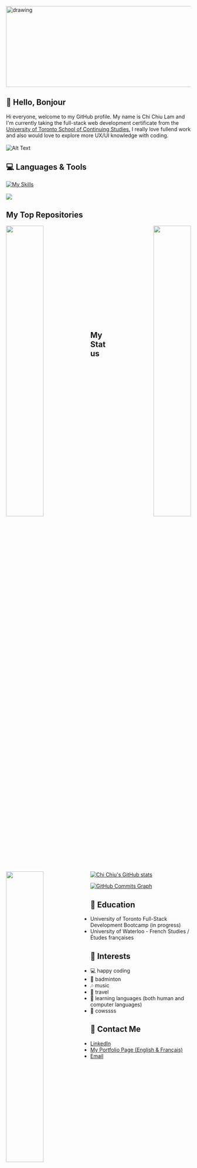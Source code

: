 <img src="https://user-images.githubusercontent.com/108379616/205279704-d56ee5b1-36b4-46bb-b937-baba23f82f44.jpg" alt="drawing" style="width:1500px; height: 220px"/>



## 👋 Hello, Bonjour


Hi everyone, welcome to my GitHub profile. My name is Chi Chiu Lam and I'm currently taking the full-stack web development certificate from the [University of Toronto School of Continuing Studies.](https://bootcamp.learn.utoronto.ca/coding/) I really love fullend work and also would love to explore more UX/UI knowledge with coding.
</br>
</br>
![Alt Text](https://media.giphy.com/media/jTNG3RF6EwbkpD4LZx/giphy.gif)



## 💻 Languages & Tools
[![My Skills](https://skillicons.dev/icons?i=js,html,css,typescript,react,mongodb,mysql,graphql,jquery,bootstrap,sass,materialui)](https://skillicons.dev)
</br>
</br>
<img src="https://github-readme-stats.vercel.app/api/top-langs/?username=chichiulam2022&&theme=aura"/>

## My Top Repositories

<div width="100%" align="center"><a href="https://github.com/chichiulam2022/hotel_booking" align="left"><img align="left" width="45%" src="https://github-readme-stats.vercel.app/api/pin/?username=chichiulam2022&repo=hotel_booking&title_color=0891b2&text_color=ffffff&icon_color=a855f7&bg_color=000000&hide_border=true&locale=en" /></a><a href="https://github.com/chichiulam2022/Portfolio_React" align="right"><img align="right" width="45%" src="https://github-readme-stats.vercel.app/api/pin/?username=chichiulam2022&repo=Portfolio_React&title_color=0891b2&text_color=ffffff&icon_color=a855f7&bg_color=000000&hide_border=true&locale=en" /></a></div><br />
<br />
<br />

<div width="100%" align="center"><a href="https://github.com/chichiulam2022/NoMadTravels_blog" align="left"><img align="left" width="45%" src="https://github-readme-stats.vercel.app/api/pin/?username=chichiulam2022&repo=NoMadTravels_blog&title_color=0891b2&text_color=ffffff&icon_color=a855f7&bg_color=000000&hide_border=true&locale=en" /></a></div>
<br />
<br />
<br />
<br />
<br />
<br />
<br />
<br />
<br />
<br />
<br />
<br />

## My Status
[![Chi Chiu's GitHub stats](https://github-readme-stats.vercel.app/api?username=chichiulam2022&show_icons=true&&theme=midnight-purple)](https://github.com/chichiulam2022/github-readme-stats)

<a href="http://www.github.com/chichiulam2022"><img src="https://github-readme-activity-graph.cyclic.app/graph?username=chichiulam2022&bg_color=000000&color=ffffff&line=a855f7&point=ffffff&area_color=000000&area=true&hide_border=true&custom_title=GitHub%20Commits%20Graph" alt="GitHub Commits Graph" /></a>


## 📖 Education
* University of Toronto Full-Stack Development Bootcamp (in progress)
* University of Waterloo - French Studies / Études françaises

## 🚀 Interests
* 💻  happy coding
* 🏸  badminton
* 🎶  music
* 🗽  travel
* 📙  learning languages (both human and computer languages)
* 🐄 cowssss

## 📱 Contact Me
* [LinkedIn](https://www.linkedin.com/in/chichiu-lam-7142a771/)
* [My Portfolio Page (English & Français)](https://chichiulam.netlify.app/)
* [Email](mailto:lamcc90@gmail.com)
